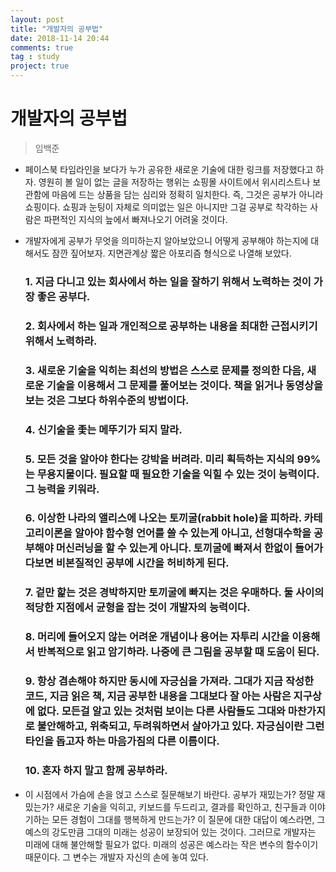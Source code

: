```yaml
---
layout: post
title: "개발자의 공부법"
date: 2018-11-14 20:44
comments: true
tag : study
project: true
---
```


# 개발자의 공부법

> 임백준

* 페이스북 타임라인을 보다가 누가 공유한 새로운 기술에 대한 링크를 저장했다고 하자. 영원히 볼 일이 없는 글을 저장하는 행위는 쇼핑몰 사이트에서 위시리스트나 보관함에 마음에 드는 상품을 담는 심리와 정확히 일치한다. 즉, 그것은 공부가 아니라 쇼핑이다. 쇼핑과 눈팅이 자체로 의미없는 일은 아니지만 그걸 공부로 착각하는 사람은 파편적인 지식의 늪에서 빠져나오기 어려울 것이다.

* 개발자에게 공부가 무엇을 의미하는지 알아보았으니 어떻게 공부해야 하는지에 대해서도 잠깐 짚어보자. 지면관계상 짧은 아포리즘 형식으로 나열해 보았다.

    ### 1. 지금 다니고 있는 회사에서 하는 일을 잘하기 위해서 노력하는 것이 가장 좋은 공부다.
    ### 2. 회사에서 하는 일과 개인적으로 공부하는 내용을 최대한 근접시키기 위해서 노력하라.
    ### 3. 새로운 기술을 익히는 최선의 방법은 스스로 문제를 정의한 다음, 새로운 기술을 이용해서 그 문제를 풀어보는 것이다. 책을 읽거나 동영상을 보는 것은 그보다 하위수준의 방법이다.
    ### 4. 신기술을 좇는 메뚜기가 되지 말라.
    ### 5. 모든 것을 알아야 한다는 강박을 버려라. 미리 획득하는 지식의 99%는 무용지물이다. 필요할 때 필요한 기술을 익힐 수 있는 것이 능력이다. 그 능력을 키워라.
    ### 6. 이상한 나라의 앨리스에 나오는 토끼굴(rabbit hole)을 피하라. 카테고리이론을 알아야 함수형 언어를 쓸 수 있는게 아니고, 선형대수학을 공부해야 머신러닝을 할 수 있는게 아니다. 토끼굴에 빠져서 한없이 들어가다보면 비본질적인 공부에 시간을 허비하게 된다.
    ### 7. 겉만 핥는 것은 경박하지만 토끼굴에 빠지는 것은 우매하다. 둘 사이의 적당한 지점에서 균형을 잡는 것이 개발자의 능력이다.
    ### 8. 머리에 들어오지 않는 어려운 개념이나 용어는 자투리 시간을 이용해서 반복적으로 읽고 암기하라. 나중에 큰 그림을 공부할 때 도움이 된다.
    ### 9. 항상 겸손해야 하지만 동시에 자긍심을 가져라. 그대가 지금 작성한 코드, 지금 읽은 책, 지금 공부한 내용을 그대보다 잘 아는 사람은 지구상에 없다. 모든걸 알고 있는 것처럼 보이는 다른 사람들도 그대와 마찬가지로 불안해하고, 위축되고, 두려워하면서 살아가고 있다. 자긍심이란 그런 타인을 돕고자 하는 마음가짐의 다른 이름이다.
    ### 10. 혼자 하지 말고 함께 공부하라.

* 이 시점에서 가슴에 손을 얹고 스스로 질문해보기 바란다. 공부가 재밌는가? 정말 재밌는가? 새로운 기술을 익히고, 키보드를 두드리고, 결과를 확인하고, 친구들과 이야기하는 모든 경험이 그대를 행복하게 만드는가? 이 질문에 대한 대답이 예스라면, 그 예스의 강도만큼 그대의 미래는 성공이 보장되어 있는 것이다. 그러므로 개발자는 미래에 대해 불안해할 필요가 없다. 미래의 성공은 예스라는 작은 변수의 함수이기 때문이다. 그 변수는 개발자 자신의 손에 놓여 있다.
